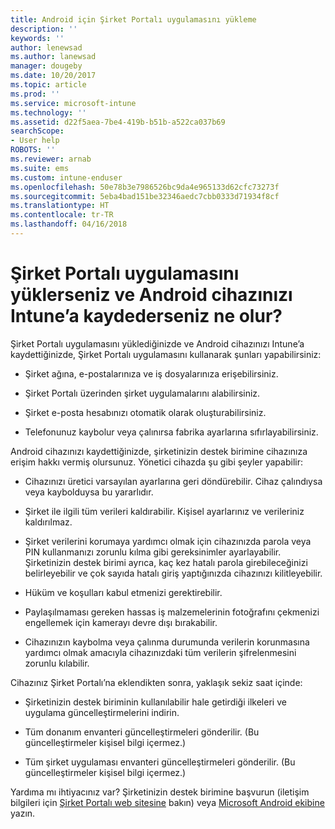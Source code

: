 ```yaml
---
title: Android için Şirket Portalı uygulamasını yükleme
description: ''
keywords: ''
author: lenewsad
ms.author: lanewsad
manager: dougeby
ms.date: 10/20/2017
ms.topic: article
ms.prod: ''
ms.service: microsoft-intune
ms.technology: ''
ms.assetid: d22f5aea-7be4-419b-b51b-a522ca037b69
searchScope:
- User help
ROBOTS: ''
ms.reviewer: arnab
ms.suite: ems
ms.custom: intune-enduser
ms.openlocfilehash: 50e78b3e7986526bc9da4e965133d62cfc73273f
ms.sourcegitcommit: 5eba4bad151be32346aedc7cbb0333d71934f8cf
ms.translationtype: HT
ms.contentlocale: tr-TR
ms.lasthandoff: 04/16/2018
---
```

# <a name="what-happens-if-you-install-the-company-portal-app-and-enroll-your-android-device-in-intune"></a>Şirket Portalı uygulamasını yüklerseniz ve Android cihazınızı Intune’a kaydederseniz ne olur?

Şirket Portalı uygulamasını yüklediğinizde ve Android cihazınızı Intune’a kaydettiğinizde, Şirket Portalı uygulamasını kullanarak şunları yapabilirsiniz:

-   Şirket ağına, e-postalarınıza ve iş dosyalarınıza erişebilirsiniz.

-   Şirket Portalı üzerinden şirket uygulamalarını alabilirsiniz.

-   Şirket e-posta hesabınızı otomatik olarak oluşturabilirsiniz.

-   Telefonunuz kaybolur veya çalınırsa fabrika ayarlarına sıfırlayabilirsiniz.

Android cihazınızı kaydettiğinizde, şirketinizin destek birimine cihazınıza erişim hakkı vermiş olursunuz. Yönetici cihazda şu gibi şeyler yapabilir:

-   Cihazınızı üretici varsayılan ayarlarına geri döndürebilir. Cihaz çalındıysa veya kaybolduysa bu yararlıdır.

-   Şirket ile ilgili tüm verileri kaldırabilir. Kişisel ayarlarınız ve verileriniz kaldırılmaz.

-   Şirket verilerini korumaya yardımcı olmak için cihazınızda parola veya PIN kullanmanızı zorunlu kılma gibi gereksinimler ayarlayabilir. Şirketinizin destek birimi ayrıca, kaç kez hatalı parola girebileceğinizi belirleyebilir ve çok sayıda hatalı giriş yaptığınızda cihazınızı kilitleyebilir.

-   Hüküm ve koşulları kabul etmenizi gerektirebilir.

-   Paylaşılmaması gereken hassas iş malzemelerinin fotoğrafını çekmenizi engellemek için kamerayı devre dışı bırakabilir.

-   Cihazınızın kaybolma veya çalınma durumunda verilerin korunmasına yardımcı olmak amacıyla cihazınızdaki tüm verilerin şifrelenmesini zorunlu kılabilir.

Cihazınız Şirket Portalı’na eklendikten sonra, yaklaşık sekiz saat içinde:

-   Şirketinizin destek biriminin kullanılabilir hale getirdiği ilkeleri ve uygulama güncelleştirmelerini indirin.

-   Tüm donanım envanteri güncelleştirmeleri gönderilir. (Bu güncelleştirmeler kişisel bilgi içermez.)

-   Tüm şirket uygulaması envanteri güncelleştirmeleri gönderilir. (Bu güncelleştirmeler kişisel bilgi içermez.)

Yardıma mı ihtiyacınız var? Şirketinizin destek birimine başvurun (iletişim bilgileri için [Şirket Portalı web sitesine](https://portal.manage.microsoft.com#HelpDeskDialog) bakın) veya <a href="mailto:wintunedroidfbk@microsoft.com?subject=I'm having trouble installing the Company Portal app on my Android device&body=Describe the issue you're experiencing here.">Microsoft Android ekibine</a> yazın.
